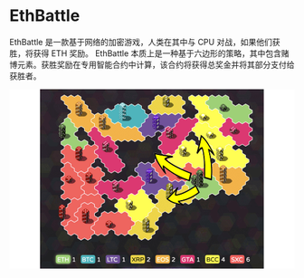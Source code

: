 # EthBattle

EthBattle 是一款基于网络的加密游戏，人类在其中与 CPU 对战，如果他们获胜，将获得 ETH 奖励。 EthBattle 本质上是一种基于六边形的策略，其中包含赌博元素。获胜奖励在专用智能合约中计算，该合约将获得总奖金并将其部分支付给获胜者。

![ethbattle-dapp-gambling-eth-image1_78b080fd3b56f48b1f7fd9c3500a8c33](ethbattle-dapp-gambling-eth-image1_78b080fd3b56f48b1f7fd9c3500a8c33.png)
